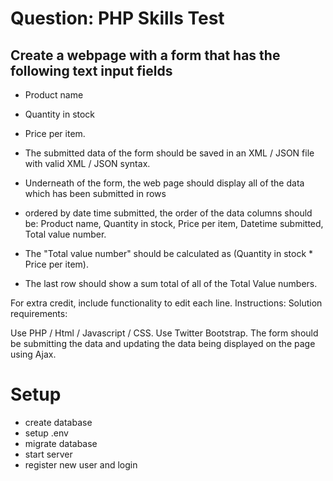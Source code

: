 # Question: PHP Skills Test

## Create a webpage with a form that has the following text input fields
- Product name
- Quantity in stock
- Price per item.

- The submitted data of the form should be saved in an XML / JSON file with valid XML / JSON syntax.
- Underneath of the form, the web page should display all of the data which has been submitted in rows
- ordered by date time submitted, the order of the data columns should be:
    Product name, Quantity in stock, Price per item, Datetime submitted, Total value number.
- The "Total value number" should be calculated as (Quantity in stock * Price per item).
- The last row should show a sum total of all of the Total Value numbers.

For extra credit, include functionality to edit each line.
Instructions:
Solution requirements:

Use PHP / Html / Javascript / CSS.
Use Twitter Bootstrap.
The form should be submitting the data and updating the data being displayed on the page using Ajax.


# Setup

- create database
- setup .env
- migrate database
- start server
- register new user and login
